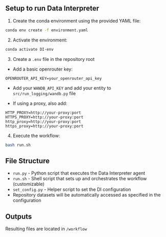 ## Setup to run Data Interpreter

1. Create the conda environment using the provided YAML file:

```bash
conda env create -f environment.yaml
```

2. Activate the environment:

```bash
conda activate DI-env
```


3. Create a `.env` file in the repository root 

- Add a basic openrouter key:
```
OPENROUTER_API_KEY=your_openrouter_api_key
```
- Add your `WANDB_API_KEY` and add your entity to `src/run_logging/wandb.py` file

- If using a proxy, also add:
```
HTTP_PROXY=http://your-proxy:port
HTTPS_PROXY=http://your-proxy:port
http_proxy=http://your-proxy:port
https_proxy=http://your-proxy:port
```

4. Execute the workflow:
```bash
bash run.sh
```


## File Structure

- `run.py` - Python script that executes the Data Interpreter agent
- `run.sh` - Shell script that sets up and orchestrates the workflow (customizable)
- `set_config.py` - Helper script to set the DI configuration
- Repository datasets will be automatically accessed as specified in the configuration

## Outputs
Resulting files are located in `/workflow`